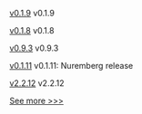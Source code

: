 
[v0.1.9](https://github.com/hyperledger/firefly-sandbox/releases/tag/v0.1.9) v0.1.9

[v0.1.8](https://github.com/hyperledger/firefly-sandbox/releases/tag/v0.1.8) v0.1.8

[v0.9.3](https://github.com/hyperledger/firefly-signer/releases/tag/v0.9.3) v0.9.3

[v0.1.11](https://github.com/hyperledger-labs/solang/releases/tag/v0.1.11) v0.1.11: Nuremberg release

[v2.2.12](https://github.com/hyperledger/fabric-sdk-node/releases/tag/v2.2.12) v2.2.12


[See more >>>](https://start-here.hyperledger.org/releases)
